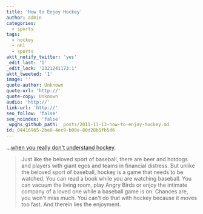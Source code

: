 ```yaml
---
title: 'How to Enjoy Hockey'
author: admin
categories:
  - sports
tags:
  - hockey
  - nhl
  - sports
aktt_notify_twitter: 'yes'
_edit_last: '1'
_edit_lock: '1321241173:1'
aktt_tweeted: '1'
image: ''
quote-author: Unknown
quote-url: 'http://'
quote-copy: Unknown
audio: 'http://'
link-url: 'http://'
seo_follow: 'false'
seo_noindex: 'false'
_wpghs_github_path: _posts/2011-11-13-how-to-enjoy-hockey.md
id: 04416965-2be0-4ec9-b08e-80d28b5fb5d6
---
```

<p>...<a href="http://americanmccarver.com/2011/11/how-to-enjoy-hockey-when-you-really-dont-understand-hockey/">when you really don't understand hockey</a>.</p>
<blockquote><p>Just like the beloved sport of baseball, there are beer and hotdogs and players with giant egos and teams in financial distress. But unlike the beloved sport of baseball, hockey is a game that needs to be watched. You can read a book while you are watching baseball. You can vacuum the living room, play Angry Birds or enjoy the intimate company of a loved one while a baseball game is on. Chances are, you won't miss much. You can't do that with hockey because it moves too fast. And therein lies the enjoyment.</p></blockquote>
